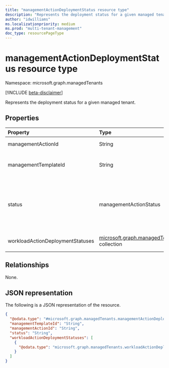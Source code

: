 ```yaml
---
title: "managementActionDeploymentStatus resource type"
description: "Represents the deployment status for a given managed tenant."
author: "idwilliams"
ms.localizationpriority: medium
ms.prod: "multi-tenant-management"
doc_type: resourcePageType
---
```


# managementActionDeploymentStatus resource type

Namespace: microsoft.graph.managedTenants

[!INCLUDE [beta-disclaimer](../../includes/beta-disclaimer.md)]

Represents the deployment status for a given managed tenant.

## Properties
|Property|Type|Description|
|:---|:---|:---|
|managementActionId|String|The identifier for the management action. Required. Read-only.|
|managementTemplateId|String|The management template identifier that was used to generate the management action. Required. Read-only.|
|status|managementActionStatus|The status of the management action. Possible values are: `toAddress`, `completed`, `error`, `timeOut`, `inProgress`, `planned`, `resolvedBy3rdParty`, `resolvedThroughAlternateMitigation`, `riskAccepted`, `unknownFutureValue`. Required.|
|workloadActionDeploymentStatuses|[microsoft.graph.managedTenants.workloadActionDeploymentStatus](../resources/managedtenants-workloadactiondeploymentstatus.md) collection|The collection of workload action deployment statues for the given management action. Optional.|

## Relationships
None.

## JSON representation
The following is a JSON representation of the resource.
<!-- {
  "blockType": "resource",
  "@odata.type": "microsoft.graph.managedTenants.managementActionDeploymentStatus"
}
-->
``` json
{
  "@odata.type": "#microsoft.graph.managedTenants.managementActionDeploymentStatus",
  "managementTemplateId": "String",
  "managementActionId": "String",
  "status": "String",
  "workloadActionDeploymentStatuses": [
    {
      "@odata.type": "microsoft.graph.managedTenants.workloadActionDeploymentStatus"
    }
  ]
}
```
